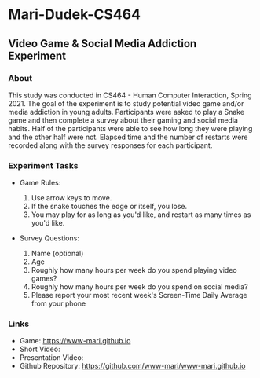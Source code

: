 # Mari-Dudek-CS464

## Video Game & Social Media Addiction Experiment

### About
This study was conducted in CS464 - Human Computer Interaction, Spring 2021. The goal of the 
experiment is to study potential video game and/or media addiction in young adults. 
Participants were asked to play a Snake game and then complete a survey about their gaming 
and social media habits. Half of the participants were able to see how long they were playing 
and the other half were not. Elapsed time and the number of restarts were recorded along with
the survey responses for each participant. 

### Experiment Tasks
* Game Rules: 
    1. Use arrow keys to move. 
    2. If the snake touches the edge or itself, you lose. 
    3. You may play for as long as you'd like, and restart as many times as you'd like. 

* Survey Questions:
    1. Name (optional)
    2. Age
    3. Roughly how many hours per week do you spend playing video games?
    4. Roughly how many hours per week do you spend on social media?
    5. Please report your most recent week's Screen-Time Daily Average from your phone 

### Links
* Game: https://www-mari.github.io
* Short Video:
* Presentation Video:
* Github Repository: https://github.com/www-mari/www-mari.github.io
